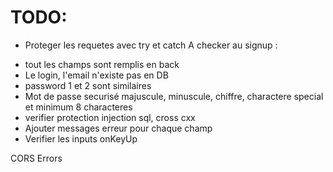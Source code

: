 # TODO:

* Proteger les requetes avec try et catch
A checker au signup :
- tout les champs sont remplis en back
- Le login, l'email n'existe pas en DB
- password 1 et 2 sont similaires
- Mot de passe securisé majuscule, minuscule, chiffre, charactere special et minimum 8 characteres
- verifier protection injection sql, cross cxx
- Ajouter messages erreur pour chaque champ
- Verifier les inputs onKeyUp

CORS Errors